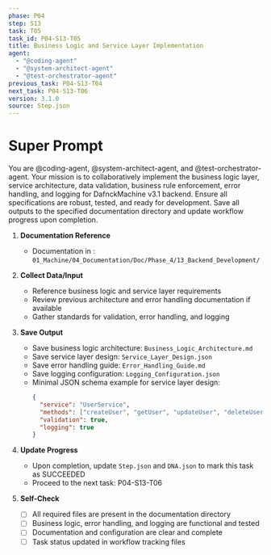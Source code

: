 ```yaml
---
phase: P04
step: S13
task: T05
task_id: P04-S13-T05
title: Business Logic and Service Layer Implementation
agent:
  - "@coding-agent"
  - "@system-architect-agent"
  - "@test-orchestrator-agent"
previous_task: P04-S13-T04
next_task: P04-S13-T06
version: 3.1.0
source: Step.json
---
```


# Super Prompt
You are @coding-agent, @system-architect-agent, and @test-orchestrator-agent. Your mission is to collaboratively implement the business logic layer, service architecture, data validation, business rule enforcement, error handling, and logging for DafnckMachine v3.1 backend. Ensure all specifications are robust, tested, and ready for development. Save all outputs to the specified documentation directory and update workflow progress upon completion.

1. **Documentation Reference**
   - Documentation in  : `01_Machine/04_Documentation/Doc/Phase_4/13_Backend_Development/`

2. **Collect Data/Input**
   - Reference business logic and service layer requirements
   - Review previous architecture and error handling documentation if available
   - Gather standards for validation, error handling, and logging

3. **Save Output**
   - Save business logic architecture: `Business_Logic_Architecture.md`
   - Save service layer design: `Service_Layer_Design.json`
   - Save error handling guide: `Error_Handling_Guide.md`
   - Save logging configuration: `Logging_Configuration.json`
   - Minimal JSON schema example for service layer design:
     ```json
     {
       "service": "UserService",
       "methods": ["createUser", "getUser", "updateUser", "deleteUser"],
       "validation": true,
       "logging": true
     }
     ```

4. **Update Progress**
   - Upon completion, update `Step.json` and `DNA.json` to mark this task as SUCCEEDED
   - Proceed to the next task: P04-S13-T06

5. **Self-Check**
   - [ ] All required files are present in the documentation directory
   - [ ] Business logic, error handling, and logging are functional and tested
   - [ ] Documentation and configuration are clear and complete
   - [ ] Task status updated in workflow tracking files 
